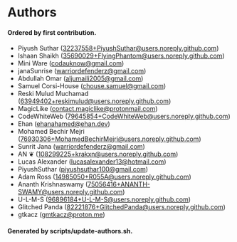 # Authors

#### Ordered by first contribution.

- Piyush Suthar (<32237558+PiyushSuthar@users.noreply.github.com>)
- Ishaan Shaikh (<35690029+FlyingPhantom@users.noreply.github.com>)
- Mini Ware (<codauknow@gmail.com>)
- janaSunrise (<warriordefenderz@gmail.com>)
- Abdullah Omar (<aljumaili2005@gmail.com>)
- Samuel Corsi-House (<chouse.samuel@gmail.com>)
- Reski Mulud Muchamad (<63949402+reskimulud@users.noreply.github.com>)
- MagicLike (<contact.magiclike@protonmail.com>)
- CodeWhiteWeb (<79645854+CodeWhiteWeb@users.noreply.github.com>)
- Ehan (<ehanahamed@ehan.dev>)
- Mohamed Bechir Mejri (<76930306+MohamedBechirMejri@users.noreply.github.com>)
- Sunrit Jana (<warriordefenderz@gmail.com>)
- AN ❦ (<108299225+krakxn@users.noreply.github.com>)
- Lucas Alexander (<lucasalexander13@hotmail.com>)
- PiyushSuthar (<piyushsuthar100@gmail.com>)
- Adam Ross (<14985050+R055A@users.noreply.github.com>)
- Ananth Krishnaswamy (<75056416+ANANTH-SWAMY@users.noreply.github.com>)
- U-L-M-S (<96896184+U-L-M-S@users.noreply.github.com>)
- Glitched Panda (<82221876+GlitchedPanda@users.noreply.github.com>)
- gtkacz (<gmtkacz@proton.me>)

#### Generated by scripts/update-authors.sh.
